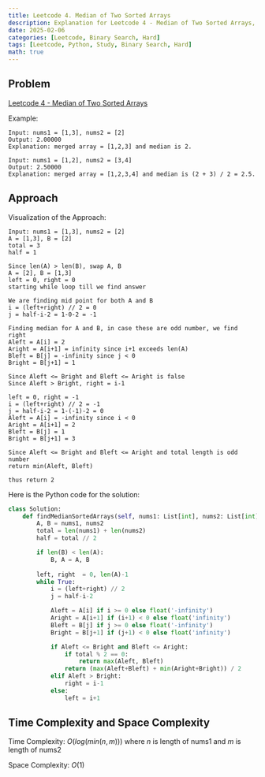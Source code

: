 ```yaml
---
title: Leetcode 4. Median of Two Sorted Arrays
description: Explanation for Leetcode 4 - Median of Two Sorted Arrays, and its solution in Python.
date: 2025-02-06
categories: [Leetcode, Binary Search, Hard]
tags: [Leetcode, Python, Study, Binary Search, Hard]
math: true
---
```


## Problem
[Leetcode 4 - Median of Two Sorted Arrays](https://leetcode.com/problems/median-of-two-sorted-arrays/description/)

Example:
```
Input: nums1 = [1,3], nums2 = [2]
Output: 2.00000
Explanation: merged array = [1,2,3] and median is 2.

Input: nums1 = [1,2], nums2 = [3,4]
Output: 2.50000
Explanation: merged array = [1,2,3,4] and median is (2 + 3) / 2 = 2.5.
```

## Approach


Visualization of the Approach:
```
Input: nums1 = [1,3], nums2 = [2]
A = [1,3], B = [2]
total = 3
half = 1

Since len(A) > len(B), swap A, B
A = [2], B = [1,3]
left = 0, right = 0
starting while loop till we find answer

We are finding mid point for both A and B
i = (left+right) // 2 = 0
j = half-i-2 = 1-0-2 = -1

Finding median for A and B, in case these are odd number, we find right
Aleft = A[i] = 2
Aright = A[i+1] = infinity since i+1 exceeds len(A)
Bleft = B[j] = -infinity since j < 0
Bright = B[j+1] = 1

Since Aleft <= Bright and Bleft <= Aright is false
Since Aleft > Bright, right = i-1

left = 0, right = -1
i = (left+right) // 2 = -1
j = half-i-2 = 1-(-1)-2 = 0
Aleft = A[i] = -infinity since i < 0
Aright = A[i+1] = 2
Bleft = B[j] = 1
Bright = B[j+1] = 3

Since Aleft <= Bright and Bleft <= Aright and total length is odd number
return min(Aleft, Bleft)

thus return 2
```

Here is the Python code for the solution:
```python
class Solution:
    def findMedianSortedArrays(self, nums1: List[int], nums2: List[int]) -> float:
        A, B = nums1, nums2
        total = len(nums1) + len(nums2)
        half = total // 2

        if len(B) < len(A):
            B, A = A, B
        
        left, right  = 0, len(A)-1
        while True:
            i = (left+right) // 2
            j = half-i-2

            Aleft = A[i] if i >= 0 else float('-infinity')
            Aright = A[i+1] if (i+1) < 0 else float('infinity')
            Bleft = B[j] if j >= 0 else float('-infinity')
            Bright = B[j+1] if (j+1) < 0 else float('infinity')

            if Aleft <= Bright and Bleft <= Aright:
                if total % 2 == 0:
                    return max(Aleft, Bleft)
                return (max(Aleft+Bleft) + min(Aright+Bright)) / 2
            elif Aleft > Bright:
                right = i-1
            else:
                left = i+1    
```
## Time Complexity and Space Complexity

Time Complexity: $O(log(min(n,m)))$ where $n$ is length of nums1 and $m$ is length of nums2

Space Complexity: $O(1)$